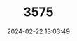 ---
title: "3575"
category: "Callithrix kuhlii"
draft: false
date: 2024-02-22 13:03:49
languages:
  English: ["Wied's Black-tufted-ear Marmoset", "Wied's Marmoset"]
  German: ["Bahia-Seidenaffe"]
  Portuguese: ["Mico-estrela", "Nico", "Sagui-de-wied", "Soim"]
  Spanish; Castilian: ["Sagüi", "Titi-de-orejas-negras"]
---
